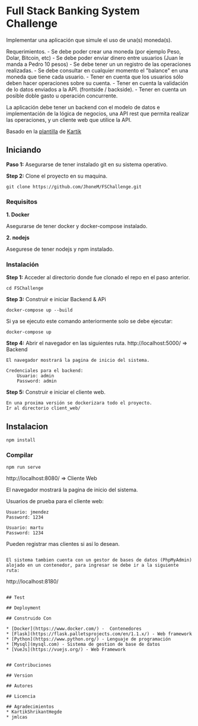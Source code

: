 # Full Stack Banking System Challenge 

Implementar una aplicación que simule el uso de una(s) moneda(s).

Requerimientos.
    - Se debe poder crear una moneda (por ejemplo Peso, Dolar, Bitcoin, etc)
    - Se debe poder enviar dinero entre usuarios (Juan le manda a Pedro 10 pesos)
    - Se debe tener un un registro de las operaciones realizadas.
    - Se debe consultar en cualquier momento el "balance" en una moneda que tiene cada usuario.
    - Tener en cuenta que los usuarios sólo deben hacer operaciones sobre su cuenta.
    - Tener en cuenta la validación de lo datos enviados a la API. (frontside / backside).
    - Tener en cuenta un posible doble gasto u operación concurrente.

La aplicación debe tener un backend con el modelo de datos e implementación de la
lógica de negocios, una API rest que permita realizar las operaciones, y un cliente
web que utilice la API.


Basado en la [plantilla](https://github.com/KartikShrikantHegde/Docker-Flask-Blueprint) de [Kartik](https://github.com/KartikShrikantHegde)

## Iniciando

**Paso 1:** Asegurarse de tener instalado git en su sistema operativo.


**Step 2:** Clone el proyecto en su maquina.

```git clone https://github.com/JhoneM/FSChallenge.git```

### Requisitos

**1. Docker**

Asegurarse de tener docker y docker-compose instalado.

**2. nodejs**

Asegurese de tener nodejs y npm instalado.

### Instalación

**Step 1:** Acceder al directorio donde fue clonado el repo en el paso anterior.

```
cd FSChallenge
```

**Step 3:** Construir e iniciar Backend & APi

```
docker-compose up --build
```
Si ya se ejecuto este comando anteriormente solo se debe ejecutar:

```
docker-compose up
```

**Step 4:** Abrir el navegador en las siguientes ruta.
http://localhost:5000/ => Backend

```
El navegador mostrará la pagina de inicio del sistema.

Credenciales para el backend:
    Usuario: admin
    Password: admin
```
**Step 5:**  Construir e iniciar el cliente web.

```
En una proxima versión se dockerizara todo el proyecto.
Ir al directorio client_web/
```
## Instalacion
```
npm install
```

### Compilar
```
npm run serve
```

http://localhost:8080/ => Cliente Web

El navegador mostrará la pagina de inicio del sistema.

Usuarios de prueba para el cliente web:
    
    Usuario: jmendez
    Password: 1234

    Usuario: martu
    Password: 1234

Pueden registrar mas clientes si así lo desean.

```

El sistema tambien cuenta con un gestor de bases de datos (PhpMyAdmin) alojado en un contenedor, para ingresar se debe ir a la siguiente ruta:
```
http://localhost:8180/
```

## Test

## Deployment

## Construido Con

* [Docker](https://www.docker.com/) -  Contenedores
* [Flask](https://flask.palletsprojects.com/en/1.1.x/) - Web framework
* [Python](https://www.python.org/) - Lenguaje de programación
* [Mysql](mysql.com) - Sistema de gestion de base de datos
* [VueJs](https://vuejs.org/) - Web Framework


## Contribuciones

## Version

## Autores

## Licencia

## Agradecimientos
* KartikShrikantHegde
* jmlcas
